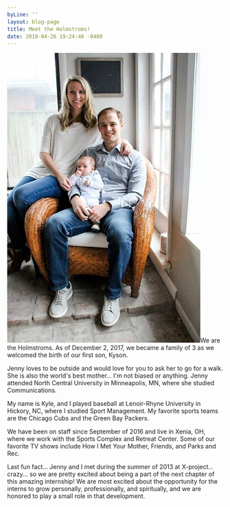 ```yaml
---
byLine: ''
layout: blog-page
title: Meet the Holmstroms!
date: 2018-04-26 19:24:48 -0400
---
```

![](/uploads/2018/04/27/holmstroms.jpg)We are the Holmstroms. As of December 2, 2017, we became a family of 3 as we welcomed the birth of our first son, Kyson.

Jenny loves to be outside and would love for you to ask her to go for a walk. She is also the world's best mother... I'm not biased or anything. Jenny attended North Central University in Minneapolis, MN, where she studied Communications.

My name is Kyle, and I played baseball at Lenoir-Rhyne University in Hickory, NC, where I studied Sport Management. My favorite sports teams are the Chicago Cubs and the Green Bay Packers.

We have been on staff since September of 2016 and live in Xenia, OH, where we work with the Sports Complex and Retreat Center. Some of our favorite TV shows include How I Met Your Mother, Friends, and Parks and Rec.

Last fun fact... Jenny and I met during the summer of 2013 at X-project... crazy... so we are pretty excited about being a part of the next chapter of this amazing internship! We are most excited about the opportunity for the interns to grow personally, professionally, and spiritually, and we are honored to play a small role in that development.